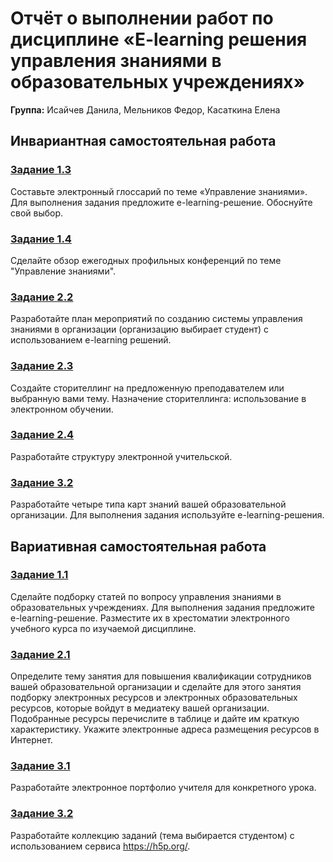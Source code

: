 # Отчёт о выполнении работ по дисциплине «E-learning решения управления знаниями в образовательных учреждениях»

**Группа:** Исайчев Данила, Мельников Федор, Касаткина Елена

## Инвариантная самостоятельная работа

### [Задание 1.3](invariant/task1.3.md)

Составьте электронный глоссарий по теме «Управление знаниями». Для выполнения задания предложите e-learning-решение. Обоснуйте свой выбор.

### [Задание 1.4](invariant/task1.4.md)

Сделайте обзор ежегодных профильных конференций по теме "Управление знаниями".

### [Задание 2.2](invariant/task2.2.md)

Разработайте план мероприятий по созданию системы управления знаниями в организации (организацию выбирает студент) с использованием e-learning решений.

### [Задание 2.3](invariant/task2.3.md)

Создайте сторителлинг на предложенную преподавателем или выбранную вами тему. Назначение сторителлинга: использование в электронном обучении.

### [Задание 2.4](invariant/task2.4.md)

Разработайте структуру электронной учительской.

### [Задание 3.2](invariant/task3.2.md)

Разработайте четыре типа карт знаний вашей образовательной организации. Для выполнения задания используйте e-learning-решения.

## Вариативная самостоятельная работа

### [Задание 1.1](variant/task1.1.md)

Сделайте подборку статей по вопросу управления знаниями в образовательных учреждениях. Для выполнения задания предложите e-learning-решение. Разместите их в хрестоматии электронного учебного курса по изучаемой дисциплине.

### [Задание 2.1](variant/task2.1.md)

Определите тему занятия для повышения квалификации сотрудников вашей образовательной организации и сделайте для этого занятия подборку электронных ресурсов и электронных образовательных ресурсов, которые войдут в медиатеку вашей организации. Подобранные ресурсы перечислите в таблице и дайте им краткую характеристику. Укажите электронные адреса размещения ресурсов в Интернет.

### [Задание 3.1](https://danilaisaichev.github.io/it-lesson/index.html)

Разработайте электронное портфолио учителя для конкретного урока.

### [Задание 3.2](variant/task3.2.md)

Разработайте коллекцию заданий (тема выбирается студентом) с использованием сервиса https://h5p.org/.


